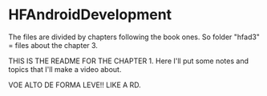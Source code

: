 # HFAndroidDevelopment

The files are divided by chapters following the book ones. 
So folder "hfad3" = files about the chapter 3.

THIS IS THE README FOR THE CHAPTER 1.
Here I'll put some notes and topics that I'll make a video about.

VOE ALTO DE FORMA LEVE!!
LIKE A RD.
